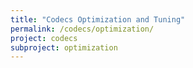 ```yaml
---
title: "Codecs Optimization and Tuning"
permalink: /codecs/optimization/
project: codecs
subproject: optimization
---
```

